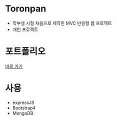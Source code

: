 # Toronpan
- 학부생 시절 처음으로 제작한 MVC 반응형 웹 프로젝트
- 개인 프로젝트

# 포트폴리오
[바로 가기]()

# 사용
- expressJS
- Bootstrap4
- MongoDB
